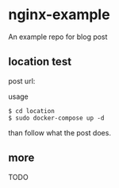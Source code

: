 # nginx-example
An example repo for blog post

## location test

post url: 

usage

```
$ cd location
$ sudo docker-compose up -d
```

than follow what the post does.


## more

TODO
